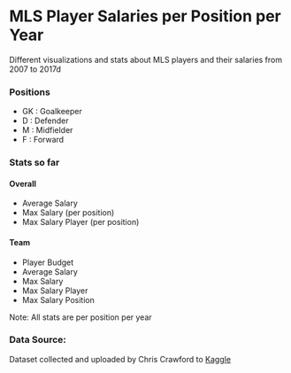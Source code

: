 # MLS Player Salaries per Position per Year

Different visualizations and stats about MLS players and their salaries from 2007 to 2017d

### Positions
- GK : Goalkeeper
- D : Defender
- M : Midfielder
- F : Forward

### Stats so far

#### Overall
- Average Salary
- Max Salary (per position)
- Max Salary Player (per position)

#### Team
- Player Budget
- Average Salary
- Max Salary
- Max Salary Player
- Max Salary Position
<!-- Next step, add max salary and max salary player to teams. Should be hard -->

Note: All stats are per position per year

### Data Source:
Dataset collected and uploaded by Chris Crawford to [Kaggle](https://www.kaggle.com/crawford/us-major-league-soccer-salaries)
